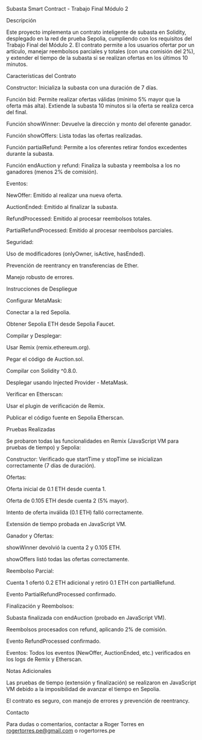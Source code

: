 Subasta Smart Contract - Trabajo Final Módulo 2

Descripción

Este proyecto implementa un contrato inteligente de subasta en Solidity, desplegado en la red de prueba Sepolia, cumpliendo con los requisitos del Trabajo Final del Módulo 2. El contrato permite a los usuarios ofertar por un artículo, manejar reembolsos parciales y totales (con una comisión del 2%), y extender el tiempo de la subasta si se realizan ofertas en los últimos 10 minutos.

Características del Contrato





Constructor: Inicializa la subasta con una duración de 7 días.



Función bid: Permite realizar ofertas válidas (mínimo 5% mayor que la oferta más alta). Extiende la subasta 10 minutos si la oferta se realiza cerca del final.



Función showWinner: Devuelve la dirección y monto del oferente ganador.



Función showOffers: Lista todas las ofertas realizadas.



Función partialRefund: Permite a los oferentes retirar fondos excedentes durante la subasta.



Función endAuction y refund: Finaliza la subasta y reembolsa a los no ganadores (menos 2% de comisión).



Eventos:





NewOffer: Emitido al realizar una nueva oferta.



AuctionEnded: Emitido al finalizar la subasta.



RefundProcessed: Emitido al procesar reembolsos totales.



PartialRefundProcessed: Emitido al procesar reembolsos parciales.



Seguridad:





Uso de modificadores (onlyOwner, isActive, hasEnded).



Prevención de reentrancy en transferencias de Ether.



Manejo robusto de errores.

Instrucciones de Despliegue





Configurar MetaMask:





Conectar a la red Sepolia.



Obtener Sepolia ETH desde Sepolia Faucet.



Compilar y Desplegar:





Usar Remix (remix.ethereum.org).



Pegar el código de Auction.sol.



Compilar con Solidity ^0.8.0.



Desplegar usando Injected Provider - MetaMask.



Verificar en Etherscan:





Usar el plugin de verificación de Remix.



Publicar el código fuente en Sepolia Etherscan.

Pruebas Realizadas

Se probaron todas las funcionalidades en Remix (JavaScript VM para pruebas de tiempo) y Sepolia:





Constructor: Verificado que startTime y stopTime se inicializan correctamente (7 días de duración).



Ofertas:





Oferta inicial de 0.1 ETH desde cuenta 1.



Oferta de 0.105 ETH desde cuenta 2 (5% mayor).



Intento de oferta inválida (0.1 ETH) falló correctamente.



Extensión de tiempo probada en JavaScript VM.



Ganador y Ofertas:





showWinner devolvió la cuenta 2 y 0.105 ETH.



showOffers listó todas las ofertas correctamente.



Reembolso Parcial:





Cuenta 1 ofertó 0.2 ETH adicional y retiró 0.1 ETH con partialRefund.



Evento PartialRefundProcessed confirmado.



Finalización y Reembolsos:





Subasta finalizada con endAuction (probado en JavaScript VM).



Reembolsos procesados con refund, aplicando 2% de comisión.



Evento RefundProcessed confirmado.



Eventos: Todos los eventos (NewOffer, AuctionEnded, etc.) verificados en los logs de Remix y Etherscan.

Notas Adicionales





Las pruebas de tiempo (extensión y finalización) se realizaron en JavaScript VM debido a la imposibilidad de avanzar el tiempo en Sepolia.



El contrato es seguro, con manejo de errores y prevención de reentrancy.

Contacto

Para dudas o comentarios, contactar a Roger Torres en rogertorres.pe@gmail.com o rogertorres.pe
